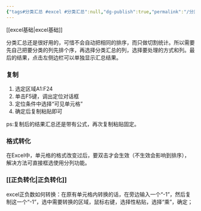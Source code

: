 ```yaml
---
{"tags#分类汇总 #excel #分类汇总":null,"dg-publish":true,"permalink":"/分类汇总/","dgPassFrontmatter":true,"noteIcon":""}
---
```





[[excel基础\|excel基础]]

分类汇总还是很好用的，可惜不会自动把相同的排序，而只做切割统计。所以需要先自己把要分类的列先排个序，再选择分类汇总的列，选择要处理的方式和列。最后的结果，点击左侧边栏可以单独显示汇总结果。

### 复制
1. 选定区域A1:F24
2. 单击F5键，调出定位对话框
3. 定位条件中选择“可见单元格”
4. 确定后复制粘贴即可

ps:复制后的结果汇总还是带有公式，再次复制粘贴固定。
### 格式转化
在Excel中，单元格的格式改变过后，要双击才会生效（不生效会影响到排序），解决方法可直接框选使用分列功能。

### [[正负转化\|正负转化]]
excel正负数如何转换：在原有单元格内转换的话，在旁边输入一个“-1”，然后复制这一个“-1”，选中需要转换的区域，鼠标右键，选择性粘贴，选择“乘”，确定；